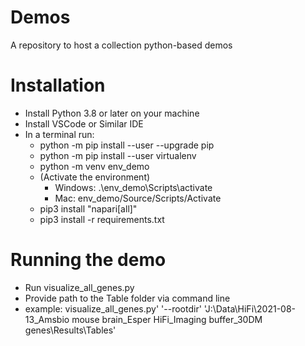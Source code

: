 # Demos
A repository to host a collection python-based demos 

# Installation
  - Install Python 3.8 or later on your machine
  - Install VSCode or Similar IDE
  - In a terminal run:
    - python -m pip install --user --upgrade pip 
    - python -m pip install --user virtualenv 
    - python -m venv env_demo
    - (Activate the environment)
      - Windows:  .\env_demo\Scripts\activate
      - Mac: env_demo/Source/Scripts/Activate 
    - pip3 install "napari[all]"
    - pip3 install -r requirements.txt 

# Running the demo
  - Run visualize_all_genes.py 
  - Provide path to the Table folder via command line 
  - example: visualize_all_genes.py' '--rootdir' 'J:\Data\HiFi\2021-08-13_Amsbio mouse brain_Esper HiFi_Imaging buffer_30DM genes\Results\Tables' 


